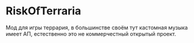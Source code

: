 # RiskOfTerraria
Мод для игры террария, в большинстве своём тут кастомная музыка имеет АП, естественно это не коммерчестный открытый проект.
